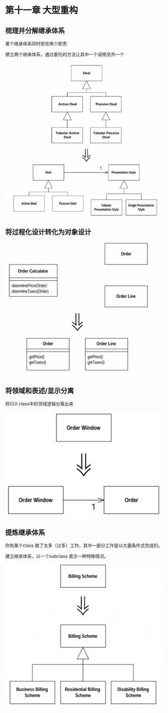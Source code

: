 # 第十一章 大型重构

## 梳理并分解继承体系

某个继承体系同时担任两个职责

建立两个继承体系，通过委托的方法让其中一个调用另外一个

![Image.png](%E7%AC%AC%E5%8D%81%E4%B8%80%E7%AB%A0%E5%A4%A7%E5%9E%8B%E9%87%8D%E6%9E%84.assets/Image.png)

## 将过程化设计转化为对象设计

![Image.png](%E7%AC%AC%E5%8D%81%E4%B8%80%E7%AB%A0%E5%A4%A7%E5%9E%8B%E9%87%8D%E6%9E%84.assets/Image(2).png)

## 将领域和表述/显示分离

将GUI class中的领域逻辑分离出来

![Image.png](%E7%AC%AC%E5%8D%81%E4%B8%80%E7%AB%A0%E5%A4%A7%E5%9E%8B%E9%87%8D%E6%9E%84.assets/Image(3).png)

## 提炼继承体系

你有某个class 做了太多（过多〕工作，其中一部分工作是以大量条件式完成的。

建立继承体系，以一个subclass 表示一种特殊情况。

![Image.png](%E7%AC%AC%E5%8D%81%E4%B8%80%E7%AB%A0%E5%A4%A7%E5%9E%8B%E9%87%8D%E6%9E%84.assets/Image(4).png)

